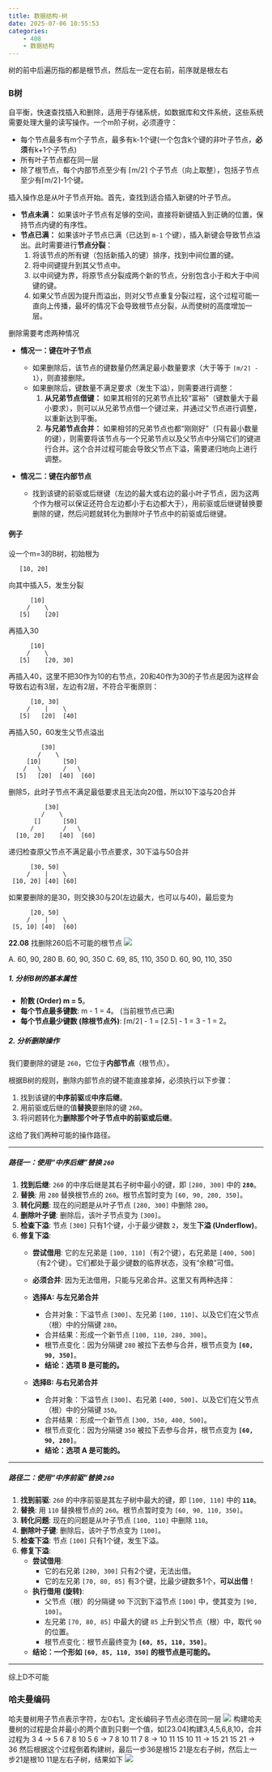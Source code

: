 ```yaml
---
title: 数据结构-树
date: 2025-07-06 10:55:53
categories:
    - 408
    - 数据结构
---
```


树的前中后遍历指的都是根节点，然后左一定在右前，前序就是根左右

### B树
自平衡，快速查找插入和删除，适用于存储系统，如数据库和文件系统，这些系统需要处理大量的读写操作。一个m阶子树，必须遵守：

- 每个节点最多有m个子节点，最多有k-1个键(一个包含k个键的非叶子节点，**必须**有k+1个子节点)
- 所有叶子节点都在同一层
- 除了根节点，每个内部节点至少有 ⌈m/2⌉ 个子节点（向上取整），包括子节点至少有⌈m/2⌉-1个键。

插入操作总是从叶子节点开始。首先，查找到适合插入新键的叶子节点。

* **节点未满：** 如果该叶子节点有足够的空间，直接将新键插入到正确的位置，保持节点内键的有序性。
* **节点已满：** 如果该叶子节点已满（已达到 `m-1` 个键），插入新键会导致节点溢出。此时需要进行**节点分裂**：
    1.  将该节点的所有键（包括新插入的键）排序，找到中间位置的键。
    2.  将中间键提升到其父节点中。
    3.  以中间键为界，将原节点分裂成两个新的节点，分别包含小于和大于中间键的键。
    4.  如果父节点因为提升而溢出，则对父节点重复分裂过程，这个过程可能一直向上传播，最坏的情况下会导致根节点分裂，从而使树的高度增加一层。

删除需要考虑两种情况

* **情况一：键在叶子节点**
    * 如果删除后，该节点的键数量仍然满足最小数量要求（大于等于 `⌈m/2⌉ - 1`），则直接删除。
    * 如果删除后，键数量不满足要求（发生下溢），则需要进行调整：
        1.  **从兄弟节点借键：** 如果其相邻的兄弟节点比较“富裕”（键数量大于最小要求），则可以从兄弟节点借一个键过来，并通过父节点进行调整，以重新达到平衡。
        2.  **与兄弟节点合并：** 如果相邻的兄弟节点也都“刚刚好”（只有最小数量的键），则需要将该节点与一个兄弟节点以及父节点中分隔它们的键进行合并。这个合并过程可能会导致父节点下溢，需要递归地向上进行调整。

* **情况二：键在内部节点**
    * 找到该键的前驱或后继键（左边的最大或右边的最小叶子节点，因为这两个作为根可以保证还符合左边都小于右边都大于），用前驱或后继键替换要删除的键，然后问题就转化为删除叶子节点中的前驱或后继键。

#### 例子

设一个m=3的B树，初始根为
```
   [10, 20]
```
向其中插入5，发生分裂
```
      [10]
     /    \
   [5]    [20]
```
再插入30
```
      [10]
     /    \
   [5]    [20, 30]
```
再插入40，这里不把30作为10的右节点，20和40作为30的子节点是因为这样会导致右边有3层，左边有2层，不符合平衡原则：
```
      [10, 30]
     /    |    \
   [5]   [20]  [40]
```
再插入50，60发生父节点溢出
```
         [30]         
        /    \
     [10]      [50]       
    /   \      /   \
  [5]   [20]  [40]  [60]   
```
删除5，此时子节点不满足最低要求且无法向20借，所以10下溢与20合并
```
          [30]
         /    \
       []      [50] 
      /        /   \
  [10, 20]    [40]  [60]
```
递归检查原父节点不满足最小节点要求，30下溢与50合并
```
      [30, 50]  
     /    |    \
 [10, 20] [40] [60]
```
如果要删除的是30，则交换30与20(左边最大，也可以与40)，最后变为
```
      [20, 50] 
     /    |    \
 [5, 10] [40]  [60]
```

**22.08** 找删除260后不可能的根节点
![](https://res.cloudinary.com/dkdhhe5fc/image/upload/v1751777984/Snipaste_2025-07-06_12-59-31_drp0da.png)

A. 60, 90, 280
B. 60, 90, 350
C. 69, 85, 110, 350
D. 60, 90, 110, 350

##### 1. 分析B树的基本属性

* **阶数 (Order) m = 5**。
* **每个节点最多键数**: m - 1 = 4。 (当前根节点已满)
* **每个节点最少键数 (除根节点外)**: ⌈m/2⌉ - 1 = ⌈2.5⌉ - 1 = 3 - 1 = 2。

##### 2. 分析删除操作

我们要删除的键是 `260`，它位于**内部节点**（根节点）。

根据B树的规则，删除内部节点的键不能直接拿掉，必须执行以下步骤：
1.  找到该键的**中序前驱**或**中序后继**。
2.  用前驱或后继的值**替换**要删除的键 `260`。
3.  将问题转化为**删除那个叶子节点中的前驱或后继**。

这给了我们两种可能的操作路径。

---

##### 路径一：使用“中序后继”替换 `260`

1.  **找到后继**: `260` 的中序后继是其右子树中最小的键，即 `[280, 300]` 中的 **`280`**。
2.  **替换**: 用 `280` 替换根节点的 `260`。根节点暂时变为 `[60, 90, 280, 350]`。
3.  **转化问题**: 现在的问题是从叶子节点 `[280, 300]` 中删除 `280`。
4.  **删除叶子键**: 删除后，该叶子节点变为 `[300]`。
5.  **检查下溢**: 节点 `[300]` 只有1个键，小于最少键数 `2`，发生**下溢 (Underflow)**。
6.  **修复下溢**:
    * **尝试借用**: 它的左兄弟是 `[100, 110]`（有2个键），右兄弟是 `[400, 500]`（有2个键）。它们都处于最少键数的临界状态，没有“余粮”可借。
    * **必须合并**: 因为无法借用，只能与兄弟合并。这里又有两种选择：

    * **选择A: 与左兄弟合并**
        * 合并对象：下溢节点 `[300]`、左兄弟 `[100, 110]`、以及它们在父节点（根）中的分隔键 `280`。
        * 合并结果：形成一个新节点 `[100, 110, 280, 300]`。
        * 根节点变化：因为分隔键 `280` 被拉下去参与合并，根节点变为 **`[60, 90, 350]`**。
        * **结论：选项 B 是可能的。**

    * **选择B: 与右兄弟合并**
        * 合并对象：下溢节点 `[300]`、右兄弟 `[400, 500]`、以及它们在父节点（根）中的分隔键 `350`。
        * 合并结果：形成一个新节点 `[300, 350, 400, 500]`。
        * 根节点变化：因为分隔键 `350` 被拉下去参与合并，根节点变为 **`[60, 90, 280]`**。
        * **结论：选项 A 是可能的。**

---

##### 路径二：使用“中序前驱”替换 `260`

1.  **找到前驱**: `260` 的中序前驱是其左子树中最大的键，即 `[100, 110]` 中的 **`110`**。
2.  **替换**: 用 `110` 替换根节点的 `260`。根节点暂时变为 `[60, 90, 110, 350]`。
3.  **转化问题**: 现在的问题是从叶子节点 `[100, 110]` 中删除 `110`。
4.  **删除叶子键**: 删除后，该叶子节点变为 `[100]`。
5.  **检查下溢**: 节点 `[100]` 只有1个键，发生下溢。
6.  **修复下溢**:
    * **尝试借用**:
        * 它的右兄弟 `[280, 300]` 只有2个键，无法出借。
        * 它的左兄弟 `[70, 80, 85]` 有3个键，比最少键数多1个，**可以出借**！
    * **执行借用 (旋转)**:
        * 父节点（根）的分隔键 `90` 下沉到下溢节点 `[100]` 中，使其变为 `[90, 100]`。
        * 左兄弟 `[70, 80, 85]` 中最大的键 `85` 上升到父节点（根）中，取代 `90` 的位置。
        * 根节点变化：根节点最终变为 **`[60, 85, 110, 350]`**。
    * **结论：一个形如 `[60, 85, 110, 350]` 的根节点是可能的。**

---
综上D不可能

### 哈夫曼编码
哈夫曼树用子节点表示字符，左0右1。定长编码子节点必须在同一层
![](https://res.cloudinary.com/dkdhhe5fc/image/upload/v1751771455/Snipaste_2025-07-06_11-07-19_qtaqkc.png)
构建哈夫曼树的过程是合并最小的两个直到只剩一个值，如[23.04]构建3,4,5,6,8,10，合并过程为
3 4 -> 5 6 7 8 10
5 6 -> 7 8 10 11
7 8 -> 10 11 15
10 11 -> 15 21
15 21 -> 36
然后根据这个过程倒着构建树，最后一步36是根15 21是左右子树，然后上一步21是根10 11是左右子树，结果如下
![](https://pub-35b33650d5944267a2f7969ac8f72430.r2.dev/Snipaste_2025-07-31_18-35-11.png)